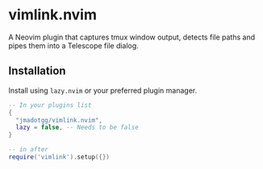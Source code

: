 # vimlink.nvim

A Neovim plugin that captures tmux window output, detects file paths and pipes them into a Telescope file dialog.

## Installation

Install using `lazy.nvim` or your preferred plugin manager.

```lua
-- In your plugins list
{
  "jmadotgg/vimlink.nvim",
  lazy = false, -- Needs to be false 
}

-- in after
require('vimlink').setup({})
